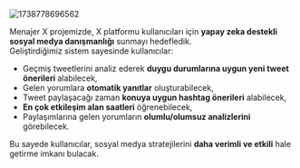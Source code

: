 ![1738778696562](https://github.com/user-attachments/assets/13b4da3a-b9ea-47a4-b91b-e876335f8c13)



Menajer X projemizde, X platformu kullanıcıları için **yapay zeka destekli sosyal medya danışmanlığı** sunmayı hedefledik.  
Geliştirdiğimiz sistem sayesinde kullanıcılar:

- Geçmiş tweetlerini analiz ederek **duygu durumlarına uygun yeni tweet önerileri** alabilecek,
- Gelen yorumlara **otomatik yanıtlar** oluşturabilecek,
- Tweet paylaşacağı zaman **konuya uygun hashtag önerileri** alabilecek,
- **En çok etkileşim alan saatleri** öğrenebilecek,
- Paylaşımlarına gelen yorumların **olumlu/olumsuz analizlerini** görebilecek.

Bu sayede kullanıcılar, sosyal medya stratejilerini **daha verimli ve etkili** hale getirme imkanı bulacak.


